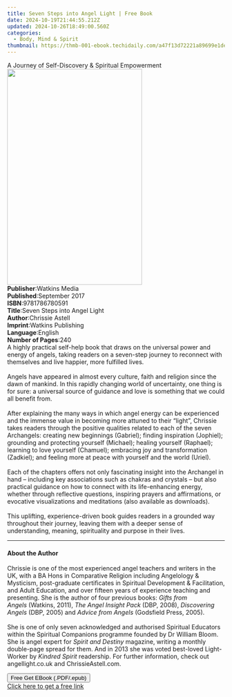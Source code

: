 ```yaml
---
title: Seven Steps into Angel Light | Free Book
date: 2024-10-19T21:44:55.212Z
updated: 2024-10-26T18:49:00.560Z
categories:
  - Body, Mind & Spirit
thumbnail: https://thmb-001-ebook.techidaily.com/a47f13d72221a89699e1de1ca6efaae6c4c4377d8d8063e653f3f86d0e27240b.jpg
---
```

<main id="book-container">
  <div class="flex flex-col">
    <div class="book-brief flex-1 py-6 px-4 sm:p-6 md:py-10 md:px-8">
      <!-- brief-->
      <div class="book-brief-main">
        A Journey of Self-Discovery & Spiritual Empowerment
      </div>
    </div>
    <div
      class="book-meta-info flex-1 grid gap-4 col-start-1 col-end-3 row-start-1 sm:mb-6 sm:grid-cols-4 lg:gap-6 lg:col-start-2 lg:row-end-6 lg:row-span-6 lg:mb-0"
    >
      <div
        class="book-meta-info-left place-content-center mt-4 p-4 text-sm leading-6 col-start-2 col-span-2 dark:text-slate-400"
      >
        <img
          class="w-full h-500 object-cover rounded-lg sm:h-255 sm:col-span-2 lg:col-span-full"
          src="https://img-001-ebook.techidaily.com/b17b1fc67f8856c26db842b2891aeed32ba559d39dae691065c0e0923b397a94.jpg"
          alt=""
          width="312"
          height="500"
        />
      </div>
      <div
        class="book-meta-info-right mt-2 col-start-1 row-start-2 col-span-3 self-center"
      >
        <!-- meta data  -->
        <div class="flex flex-col px-4 md:px-8">
          <div class="flex-1">
            <strong>Publisher</strong>:<span class="px-2">Watkins Media</span>
          </div>
          <div class="flex-1">
            <strong>Published</strong>:<span class="px-2">September 2017</span>
          </div>
          <div class="flex-1">
            <strong>ISBN</strong>:<span class="px-2">9781786780591</span>
          </div>
          <div class="flex-1">
            <strong>Title</strong>:<span class="px-2"
              >Seven Steps into Angel Light</span
            >
          </div>
          <div class="flex-1">
            <strong>Author</strong>:<span class="px-2">Chrissie Astell</span>
          </div>
          <div class="flex-1">
            <strong>Imprint</strong>:<span class="px-2"
              >Watkins Publishing</span
            >
          </div>
          <div class="flex-1">
            <strong>Language</strong>:<span class="px-2">English</span>
          </div>
          <div class="flex-1">
            <strong>Number of Pages</strong>:<span class="px-2">240</span>
          </div>
        </div>
      </div>
    </div>
    <div class="book-description flex-1 py-6 px-4 sm:p-6 md:py-10 md:px-8">
      <div class="book-description-main">
        <div accordion-content="" id="description">
          A highly practical self-help book that draws on the universal power
          and energy of angels, taking readers on a seven-step journey to
          reconnect with themselves and live happier, more fulfilled lives.<br /><br />Angels
          have appeared in almost every culture, faith and religion since the
          dawn of mankind. In this rapidly changing world of uncertainty, one
          thing is for sure: a universal source of guidance and love is
          something that we could all benefit from.<br /><br />After explaining
          the many ways in which angel energy can be experienced and the immense
          value in becoming more attuned to their “light”, Chrissie takes
          readers through the positive qualities related to each of the seven
          Archangels: creating new beginnings (Gabriel); finding inspiration
          (Jophiel); grounding and protecting yourself (Michael); healing
          yourself (Raphael); learning to love yourself (Chamuel); embracing joy
          and transformation (Zadkiel); and feeling more at peace with yourself
          and the world (Uriel).<br /><br />Each of the chapters offers not only
          fascinating insight into the Archangel in hand – including key
          associations such as chakras and crystals – but also practical
          guidance on how to connect with its life-enhancing energy, whether
          through reflective questions, inspiring prayers and affirmations, or
          evocative visualizations and meditations (also available as
          downloads).<br /><br />This uplifting, experience-driven book guides
          readers in a grounded way throughout their journey, leaving them with
          a deeper sense of understanding, meaning, spirituality&nbsp;and
          purpose in their lives.
        </div>
        <div class="accordion-fader"></div>
      </div>
    </div>
    <div class="book-excerpts flex-1 py-6 px-4 sm:p-6 md:py-10 md:px-8">
      <!-- excerpts-->
      <div class="book-excerpts-main">
        <hr />
        <h4 class="placeholder placeholder-heading">
          <span>About the Author</span>
        </h4>
        <p>
          Chrissie is one of the most experienced angel teachers and writers in
          the UK, with a BA Hons in Comparative Religion including Angelology
          &amp; Mysticism, post-graduate certificates in Spiritual Development
          &amp; Facilitation, and Adult Education, and over fifteen years of
          experience teaching and presenting. She is the author of four previous
          books:&nbsp;<i>Gifts from Angels</i>&nbsp;(Watkins, 2011),&nbsp;<i
            >The Angel Insight Pack</i
          >&nbsp;(DBP, 2008),&nbsp;<i>Discovering Angels</i>&nbsp;(DBP, 2005)
          and&nbsp;<i>Advice from Angels</i>&nbsp;(Godsfield Press, 2005).<br /><br />She
          is one of only seven acknowledged and authorised Spiritual Educators
          within the Spiritual Companions programme founded by Dr William Bloom.
          She is angel expert for&nbsp;<i>Spirit and Destiny</i>&nbsp;magazine,
          writing a monthly double-page spread for them. And in 2013 she was
          voted best-loved Light-Worker by&nbsp;<i>Kindred Spirit</i
          >&nbsp;readership. For further information, check out angellight.co.uk
          and ChrissieAstell.com.
        </p>
      </div>
    </div>
    <div
      class="book-about-author flex-1 py-6 px-4 sm:p-6 md:py-10 md:px-8"
    ></div>
    <div class="book-free-get flex-1 py-6 px-4 sm:p-6 md:py-10 md:px-8">
      <button
        id="btn-free-get"
        class="bg-blue-500 hover:bg-blue-700 text-white font-bold py-2 px-4 rounded"
      >
        Free Get EBook (.PDF/.epub)
      </button>
      <div id="countdown-display" class="px-2 text-lg mt-2"></div>
      <a
        id="free-link"
        class="hidden bg-blue-500 hover:bg-blue-700 text-white font-bold py-2 px-4 rounded"
        href="https://www.ebooks.com/en-us/book/95660839/seven-steps-into-angel-light/chrissie-astell/"
        target="_blank"
        >Click here to get a free link</a
      >
    </div>
    <script>
      let countdownTime = 0;
      let countdownInterval = null;
      document
        .getElementById('btn-free-get')
        .addEventListener('click', startCountdown);
      function startCountdown() {
        countdownTime = new Date().getTime() + 60000 * 3;
        countdownInterval = setInterval(updateCountdown, 1000);
        document.getElementById('btn-free-get').disabled = true;
        document
          .getElementById('btn-free-get')
          .classList.add('bg-gray-500', 'cursor-not-allowed');
      }
      function updateCountdown() {
        let currentTime = new Date().getTime();
        let timeLeft = countdownTime - currentTime;
        let secondsLeft = Math.floor(timeLeft / 1000);
        document.getElementById('countdown-display').innerHTML =
          `Remaining time: ${secondsLeft} seconds.`;
        if (secondsLeft <= 0) {
          clearInterval(countdownInterval);
          document.getElementById('btn-free-get').classList.add('hidden');
          document.getElementById('free-link').classList.remove('hidden');
          document.getElementById('countdown-display').innerHTML = '';
        }
      }
    </script>
  </div>
</main>

<ins class="adsbygoogle"
      style="display:block"
      data-ad-client="ca-pub-7571918770474297"
      data-ad-slot="8358498916"
      data-ad-format="auto"
      data-full-width-responsive="true"></ins>
    